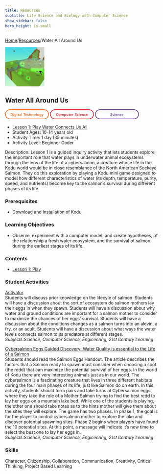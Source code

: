 ```yaml
---
title: Resources
subtitle: Life Science and Ecology with Computer Science
show_sidebar: false
hero_height: is-small
---
```


[Home](..)/[Resources](.)/Water All Around Us

[![](water_all_around_us.png)](https://www.kodugamelab.com/worlds/#PsRcFpC7NkizkBigOlk7lQ==)

## Water All Around Us
![Digital Technology](dt.png) ![Computer Science](cs.png) ![Science](s.png)

* [Lesson 1: Play Water Connects Us All](water_all_around_us.pdf#page=4)
* Student Ages: 10-14 years old
* Activity Time: 1 day (35 minutes) 
* Activity Level: Beginner Coder

Description: Lesson 1 is a guided inquiry activity that lets students explore the important role that water plays in underwater animal ecosystems through the lens of the life of a cybersalmon, a creature whose life in the Kodu world would be in close resemblance of the North American Sockeye Salmon. They do this exploration by playing a Kodu mini game designed to model how different characteristics of water (its depth, temperature, purity, speed, and nutrients) become key to the salmon’s survival during different phases of its life.

### Prerequisites
* Download and Installation of Kodu

### Learning Objectives
* Observe, experiment with a computer model, and create hypotheses, of the relationship a fresh water ecosystem, and the survival of salmon during the earliest stages of its life.

### Contents
* [Lesson 1: Play](water_all_around_us.pdf#page=4)

### Student Activities
[Activator](water_all_around_us.pdf#page=4)<br>
Students will discuss prior knowledge on the lifecyle of salmon. Students will have a discussion about the sort of ecosystem do salmon mothers lay their eggs in when they spawn. Students will have a discussion about why water and ground conditions are important for a salmon mother to consider to maximize the chances of her eggs’ survival. Students will have a discussion about the conditions changes as a salmon turns into an alevin, a fry, or an adult. Students will have a discussion about what ways the water levels connects salmon to its predators at different stages.<br>
*Subjects:Science, Computer Science, Engineering, 21st Century Learning*

[Cybersalmon Eggs Guided Discovery: Water Quality is essential to the Life of a Salmon](water_all_around_us.pdf#page=4)<br>
Students should read the Salmon Eggs Handout. The article describes the factors that a Salmon ready to spawn must consider when choosing a spot (the redd) that can maximize the potential survival of her eggs. In the world of Kodu there are very interesting animals just as in our world. The cybersalmon is a fascinating creature that lives in three different habitats during the four main phases of its life, just like Salmon do on earth. In this activity, students should form pairs and take turns at Cybersalmon eggs, where they take the role of a Mother Salmon trying to find the best redd to lay her eggs on a mountain lake bed. While one of the students is playing, the other one should take notes as to the hints mother will give them about the sites they will explore. The game has two phases. In phase 1, the goal is for the player to control cybersalmon mother to explore the lake and discover potential spawning sites. Phase 2 begins when players have found the 10 potential sites. At this point, a message will indicate it’s now time to select the best one to lay her eggs in.<br> 
*Subjects:Science, Computer Science, Engineering, 21st Century Learning*

### Skills
Character,
Citizenship,
Collaboration,
Communication,
Creativity,
Critical Thinking,
Project Based Learning
